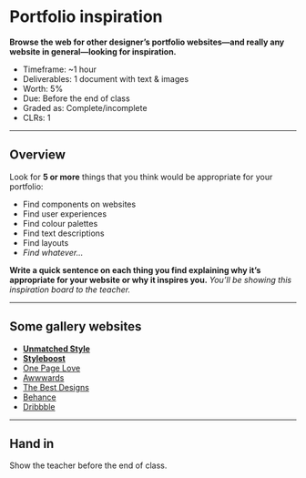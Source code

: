 # Portfolio inspiration

**Browse the web for other designer’s portfolio websites—and really any website in general—looking for inspiration.**

- Timeframe: ~1 hour
- Deliverables: 1 document with text & images
- Worth: 5%
- Due: Before the end of class
- Graded as: Complete/incomplete
- CLRs: 1

---

## Overview

Look for **5 or more** things that you think would be appropriate for your portfolio:

- Find components on websites
- Find user experiences
- Find colour palettes
- Find text descriptions
- Find layouts
- _Find whatever…_

**Write a quick sentence on each thing you find explaining why it’s appropriate for your website or why it inspires you.** _You’ll be showing this inspiration board to the teacher._

---

## Some gallery websites

- [**Unmatched Style**](http://unmatchedstyle.com/)
- [**Styleboost**](http://styleboost.com/)
- [One Page Love](https://onepagelove.com/)
- [Awwwards](http://www.awwwards.com/)
- [The Best Designs](https://www.thebestdesigns.com/)
- [Behance](https://www.behance.net/)
- [Dribbble](https://dribbble.com/)

---

## Hand in

Show the teacher before the end of class.
